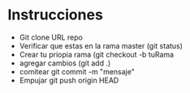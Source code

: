 


# Instrucciones
  - Git clone URL repo
  - Verificar que estas en la rama master (git status)
  - Crear tu priopia rama (git checkout -b tuRama
  - agregar cambios (git add .)
  - comitear git commit -m "mensaje" 
  - Empujar git push origin HEAD
